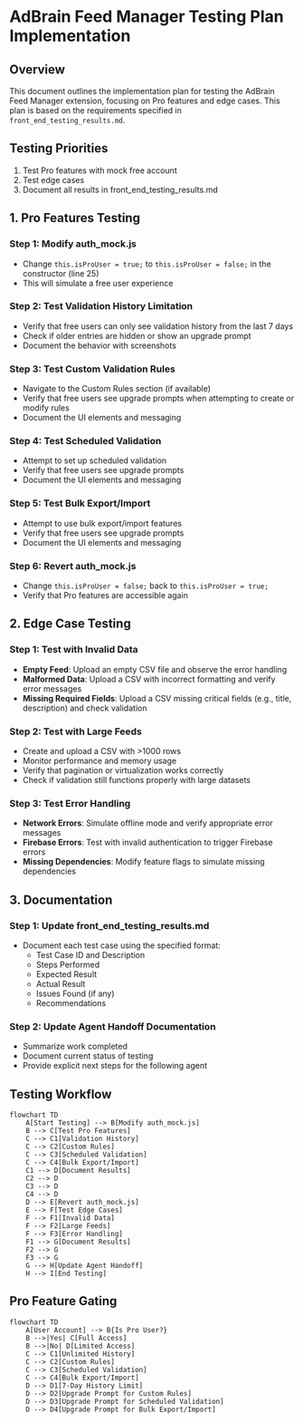 # AdBrain Feed Manager Testing Plan Implementation

## Overview

This document outlines the implementation plan for testing the AdBrain Feed Manager extension, focusing on Pro features and edge cases. This plan is based on the requirements specified in `front_end_testing_results.md`.

## Testing Priorities

1. Test Pro features with mock free account
2. Test edge cases
3. Document all results in front_end_testing_results.md

## 1. Pro Features Testing

### Step 1: Modify auth_mock.js
- Change `this.isProUser = true;` to `this.isProUser = false;` in the constructor (line 25)
- This will simulate a free user experience

### Step 2: Test Validation History Limitation
- Verify that free users can only see validation history from the last 7 days
- Check if older entries are hidden or show an upgrade prompt
- Document the behavior with screenshots

### Step 3: Test Custom Validation Rules
- Navigate to the Custom Rules section (if available)
- Verify that free users see upgrade prompts when attempting to create or modify rules
- Document the UI elements and messaging

### Step 4: Test Scheduled Validation
- Attempt to set up scheduled validation
- Verify that free users see upgrade prompts
- Document the UI elements and messaging

### Step 5: Test Bulk Export/Import
- Attempt to use bulk export/import features
- Verify that free users see upgrade prompts
- Document the UI elements and messaging

### Step 6: Revert auth_mock.js
- Change `this.isProUser = false;` back to `this.isProUser = true;`
- Verify that Pro features are accessible again

## 2. Edge Case Testing

### Step 1: Test with Invalid Data
- **Empty Feed**: Upload an empty CSV file and observe the error handling
- **Malformed Data**: Upload a CSV with incorrect formatting and verify error messages
- **Missing Required Fields**: Upload a CSV missing critical fields (e.g., title, description) and check validation

### Step 2: Test with Large Feeds
- Create and upload a CSV with >1000 rows
- Monitor performance and memory usage
- Verify that pagination or virtualization works correctly
- Check if validation still functions properly with large datasets

### Step 3: Test Error Handling
- **Network Errors**: Simulate offline mode and verify appropriate error messages
- **Firebase Errors**: Test with invalid authentication to trigger Firebase errors
- **Missing Dependencies**: Modify feature flags to simulate missing dependencies

## 3. Documentation

### Step 1: Update front_end_testing_results.md
- Document each test case using the specified format:
  - Test Case ID and Description
  - Steps Performed
  - Expected Result
  - Actual Result
  - Issues Found (if any)
  - Recommendations

### Step 2: Update Agent Handoff Documentation
- Summarize work completed
- Document current status of testing
- Provide explicit next steps for the following agent

## Testing Workflow

```mermaid
flowchart TD
    A[Start Testing] --> B[Modify auth_mock.js]
    B --> C[Test Pro Features]
    C --> C1[Validation History]
    C --> C2[Custom Rules]
    C --> C3[Scheduled Validation]
    C --> C4[Bulk Export/Import]
    C1 --> D[Document Results]
    C2 --> D
    C3 --> D
    C4 --> D
    D --> E[Revert auth_mock.js]
    E --> F[Test Edge Cases]
    F --> F1[Invalid Data]
    F --> F2[Large Feeds]
    F --> F3[Error Handling]
    F1 --> G[Document Results]
    F2 --> G
    F3 --> G
    G --> H[Update Agent Handoff]
    H --> I[End Testing]
```

## Pro Feature Gating

```mermaid
flowchart TD
    A[User Account] --> B{Is Pro User?}
    B -->|Yes| C[Full Access]
    B -->|No| D[Limited Access]
    C --> C1[Unlimited History]
    C --> C2[Custom Rules]
    C --> C3[Scheduled Validation]
    C --> C4[Bulk Export/Import]
    D --> D1[7-Day History Limit]
    D --> D2[Upgrade Prompt for Custom Rules]
    D --> D3[Upgrade Prompt for Scheduled Validation]
    D --> D4[Upgrade Prompt for Bulk Export/Import]